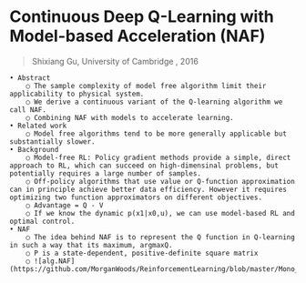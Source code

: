 # Continuous Deep Q-Learning with Model-based Acceleration  (NAF)
> Shixiang Gu, University of Cambridge , 2016



	• Abstract
		○ The sample complexity of model free algorithm limit their applicability to physical system.
		○ We derive a continuous variant of the Q-learning algorithm we call NAF. 
		○ Combining NAF with models to accelerate learning.
	• Related work
		○ Model free algorithms tend to be more generally applicable but substantially slower.
	• Background
		○ Model-free RL: Policy gradient methods provide a simple, direct approach to RL, which can succeed on high-dimensinal problems, but potentially requires a large number of samples.
		○ Off-policy algorithms that use value or Q-function approximation can in principle achieve better data efficiency. However it requires optimizing two function approximators on different objectives.
		○ Advantage = Q - V
		○ If we know the dynamic p(x1|x0,u), we can use model-based RL and optimal control.
	• NAF
		○ The idea behind NAF is to represent the Q function in Q-learning in such a way that its maximum, argmaxQ.
		○ P is a state-dependent, positive-definite square matrix
		○ ![alg.NAF](https://github.com/MorganWoods/ReinforcementLearning/blob/master/Mono_network/NAF.png)



